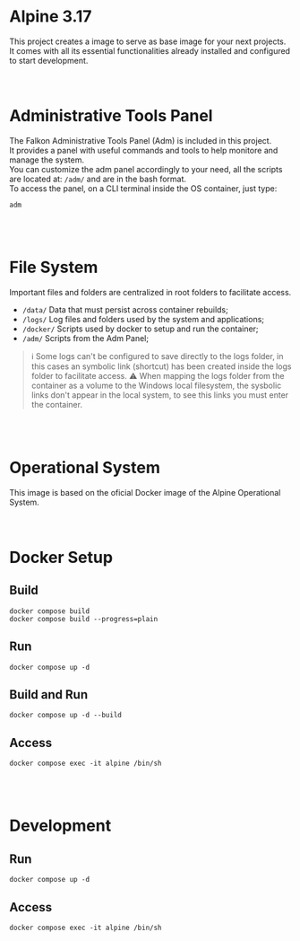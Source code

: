# Alpine 3.17
This project creates a image to serve as base image for your next projects.  
It comes with all its essential functionalities already installed and configured to start development.  
<br><br>



# Administrative Tools Panel
The Falkon Administrative Tools Panel (Adm) is included in this project.  
It provides a panel with useful commands and tools to help monitore and manage the system.  
You can customize the adm panel accordingly to your need, all the scripts are located at: `/adm/` and are in the bash format.  
To access the panel, on a CLI terminal inside the OS container, just type:  
```console
adm
```
<br><br>



# File System
Important files and folders are centralized in root folders to facilitate access.  
- `/data/` Data that must persist across container rebuilds;
- `/logs/` Log files and folders used by the system and applications;
- `/docker/` Scripts used by docker to setup and run the container;
- `/adm/` Scripts from the Adm Panel;
> :information_source: Some logs can't be configured to save directly to the logs folder, in this cases an symbolic link (shortcut) has been created inside the logs folder to facilitate access.
> :warning: When mapping the logs folder from the container as a volume to the Windows local filesystem, the sysbolic links don't appear in the local system, to see this links you must enter the container.

<br><br>



# Operational System
This image is based on the oficial Docker image of the Alpine Operational System.  
<br><br>



# Docker Setup
## Build
	docker compose build
	docker compose build --progress=plain
## Run
	docker compose up -d
## Build and Run
	docker compose up -d --build
## Access
	docker compose exec -it alpine /bin/sh
<br><br>


# Development
## Run
	docker compose up -d
## Access
	docker compose exec -it alpine /bin/sh
